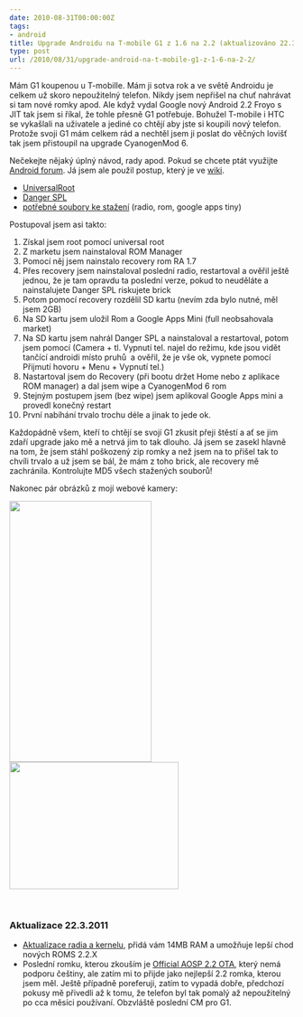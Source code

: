 ```yaml
---
date: 2010-08-31T00:00:00Z
tags:
- android
title: Upgrade Androidu na T-mobile G1 z 1.6 na 2.2 (aktualizováno 22.3.2011)
type: post
url: /2010/08/31/upgrade-android-na-t-mobile-g1-z-1-6-na-2-2/
---
```


Mám G1 koupenou u T-mobille. Mám ji sotva rok a ve světě Androidu je celkem už skoro nepoužitelný telefon. Nikdy jsem nepřišel na chuť nahrávat si tam nové romky apod. Ale když vydal Google nový Android 2.2 Froyo s JIT tak jsem si říkal, že tohle přesně G1 potřebuje. Bohužel T-mobile i HTC se vykašlali na uživatele a jediné co chtějí aby jste si koupili nový telefon. Protože svoji G1 mám celkem rád a nechtěl jsem ji poslat do věčných lovišť tak jsem přistoupil na upgrade CyanogenMod 6.

Nečekejte nějaký úplný návod, rady apod. Pokud se chcete ptát využijte <a href="https://androidforum.cz/">Android forum</a>. Já jsem ale použil postup, který je ve <a href="https://wiki.cyanogenmod.com/index.php?title=Full_Update_Guide_-_HTC_Dream">wiki</a>.
<ul>
	<li><a href="https://wiki.cyanogenmod.com/index.php?title=Universal_Androot">UniversalRoot</a></li>
	<li><a href="https://wiki.cyanogenmod.com/index.php?title=DangerSPL_and_CM_5_for_Dream">Danger SPL</a></li>
	<li><a href="https://forum.cyanogenmod.com/index.php?/files/category/3-htc-dream-htc-magic/">potřebné soubory ke stažení</a> (radio, rom, google apps tiny)</li>
</ul>
Postupoval jsem asi takto:
<ol>
	<li>Získal jsem root pomocí universal root</li>
	<li>Z marketu jsem nainstaloval ROM Manager</li>
	<li>Pomocí něj jsem nainstalo recovery rom RA 1.7</li>
	<li>Přes recovery jsem nainstaloval poslední radio, restartoval a ověřil ještě jednou, že je tam opravdu ta poslední verze, pokud to neuděláte a nainstalujete Danger SPL riskujete brick</li>
	<li>Potom pomocí recovery rozdělil SD kartu (nevím zda bylo nutné, měl jsem 2GB)</li>
	<li>Na SD kartu jsem uložil Rom a Google Apps Mini (full neobsahovala market)</li>
	<li>Na SD kartu jsem nahrál Danger SPL a nainstaloval a restartoval, potom jsem pomocí (Camera + tl. Vypnutí tel. najel do režimu, kde jsou vidět tančící androidi místo pruhů  a ověřil, že je vše ok, vypnete pomocí Přijmutí hovoru + Menu + Vypnutí tel.)</li>
	<li>Nastartoval jsem do Recovery (při bootu držet Home nebo z aplikace ROM manager) a dal jsem wipe a CyanogenMod 6 rom</li>
	<li>Stejným postupem jsem (bez wipe) jsem aplikoval Google Apps mini a provedl konečný restart</li>
	<li>První nabíhání trvalo trochu déle a jinak to jede ok.</li>
</ol>
Každopádně všem, kteří to chtějí se svojí G1 zkusit přeji štěstí a ať se jim zdaří upgrade jako mě a netrvá jim to tak dlouho. Já jsem se zasekl hlavně na tom, že jsem stáhl poškozený zip romky a než jsem na to přišel tak to chvíli trvalo a už jsem se bál, že mám z toho brick, ale recovery mě zachránila. Kontrolujte MD5 všech stažených souborů!

Nakonec pár obrázků z mojí webové kamery:

<a href="https://blog.prskavec.net/wp-content/uploads/2010/08/20100831-qnn71wxa9egmhrp3yjd3dkqddt.png"><img class="aligncenter size-full wp-image-4244" title="g1-with-22" src="https://blog.prskavec.net/wp-content/uploads/2010/08/20100831-qnn71wxa9egmhrp3yjd3dkqddt.png" alt="" width="252" height="462" /></a>
<a href="https://blog.prskavec.net/wp-content/uploads/2010/08/Cam-2-2.png"><img class="aligncenter size-medium wp-image-4247" title="g1-with-2.2-firmware-info" src="https://blog.prskavec.net/wp-content/uploads/2010/08/Cam-2-2-300x225.png" alt="" width="300" height="225" /></a>

&nbsp;
<h3>Aktualizace 22.3.2011</h3>
<ul>
	<li><a href="https://forum.xda-developers.com/showthread.php?t=831139">Aktualizace radia a kernelu</a>, přidá vám 14MB RAM a umožňuje lepší chod nových ROMS 2.2.X</li>
	<li>Poslední romku, kterou zkouším je <a href="https://forum.xda-developers.com/showthread.php?t=811620">Official AOSP 2.2 OTA</a>, který nemá podporu češtiny, ale zatím mi to přijde jako nejlepší 2.2 romka, kterou jsem měl. Ještě případně poreferuji, zatím to vypadá dobře, předchozí pokusy mě přivedli až k tomu, že telefon byl tak pomalý až nepoužitelný po cca měsíci používaní. Obzvláště poslední CM pro G1.</li>
</ul>
